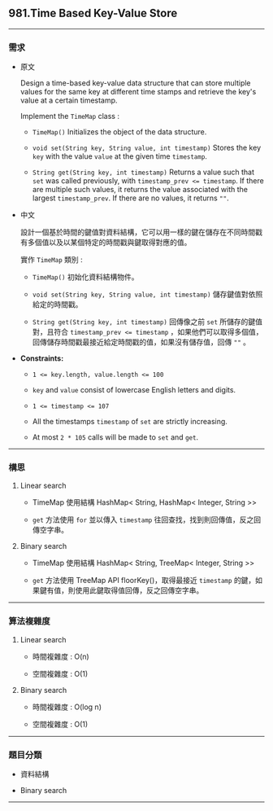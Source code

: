## 981.Time Based Key-Value Store

---

### 需求

- 原文
  
  Design a time-based key-value data structure that can store multiple values for the same key at different time stamps and retrieve the key's value at a certain timestamp.
  
  Implement the `TimeMap` class :
  
  - `TimeMap()` Initializes the object of the data structure.
  
  - `void set(String key, String value, int timestamp)` Stores the key `key` with the value `value` at the given time `timestamp`.
  
  - `String get(String key, int timestamp)` Returns a value such that `set` was called previously, with `timestamp_prev <= timestamp`. If there are multiple such values, it returns the value associated with the largest `timestamp_prev`. If there are no values, it returns `""`.


- 中文
  
  設計一個基於時間的鍵值對資料結構，它可以用一樣的鍵在儲存在不同時間戳有多個值以及以某個特定的時間戳與鍵取得對應的值。
  
  實作 `TimeMap` 類別 :
  
  - `TimeMap()` 初始化資料結構物件。
  
  - `void set(String key, String value, int timestamp)` 儲存鍵值對依照給定的時間戳。
  
  - `String get(String key, int timestamp)` 回傳像之前 `set` 所儲存的鍵值對，且符合 `timestamp_prev <= timestamp` ，如果他們可以取得多個值，回傳儲存時間戳最接近給定時間戳的值，如果沒有儲存值，回傳 `""` 。


- **Constraints:**
  
  - `1 <= key.length, value.length <= 100`
  
  - `key` and `value` consist of lowercase English letters and digits.
  
  - `1 <= timestamp <= 107`
  
  - All the timestamps `timestamp` of `set` are strictly increasing.
  
  - At most `2 * 105` calls will be made to `set` and `get`.

---

### 構思

1. Linear search
   
   - TimeMap 使用結構 HashMap< String, HashMap< Integer, String >>
   
   - `get` 方法使用 `for` 並以傳入 `timestamp` 往回查找，找到則回傳值，反之回傳空字串。


2. Binary search
   
   - TimeMap 使用結構 HashMap< String, TreeMap< Integer, String >>
   
   - `get` 方法使用 TreeMap API floorKey()，取得最接近 `timestamp` 的鍵，如果鍵有值，則使用此鍵取得值回傳，反之回傳空字串。

---

### 算法複雜度

1. Linear search
   
   - 時間複雜度 : O(n)
   
   - 空間複雜度 : O(1)


2. Binary search
   
   - 時間複雜度 : O(log n)
   
   - 空間複雜度 : O(1)

---

### 題目分類

- 資料結構

- Binary search

---


